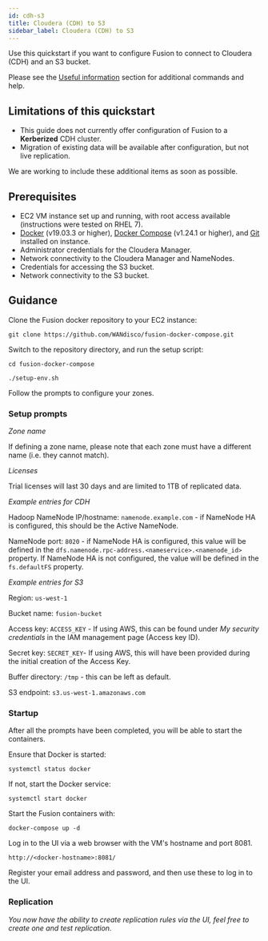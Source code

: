 ```yaml
---
id: cdh-s3
title: Cloudera (CDH) to S3
sidebar_label: Cloudera (CDH) to S3
---
```


Use this quickstart if you want to configure Fusion to connect to Cloudera (CDH) and an S3 bucket.

Please see the [Useful information](https://wandisco.github.io/wandisco-documentation/docs/quickstarts/troubleshooting/useful_info) section for additional commands and help.

## Limitations of this quickstart

* This guide does not currently offer configuration of Fusion to a **Kerberized** CDH cluster.
* Migration of existing data will be available after configuration, but not live replication.

We are working to include these additional items as soon as possible.

## Prerequisites

* EC2 VM instance set up and running, with root access available (instructions were tested on RHEL 7).
* [Docker](https://docs.docker.com/install/) (v19.03.3 or higher), [Docker Compose](https://docs.docker.com/compose/install/) (v1.24.1 or higher), and [Git](https://git-scm.com/book/en/v2/Getting-Started-Installing-Git) installed on instance.
* Administrator credentials for the Cloudera Manager.
* Network connectivity to the Cloudera Manager and NameNodes.
* Credentials for accessing the S3 bucket.
* Network connectivity to the S3 bucket.

## Guidance

Clone the Fusion docker repository to your EC2 instance:

`git clone https://github.com/WANdisco/fusion-docker-compose.git`

Switch to the repository directory, and run the setup script:

`cd fusion-docker-compose`

`./setup-env.sh`

Follow the prompts to configure your zones.

### Setup prompts

_Zone name_

If defining a zone name, please note that each zone must have a different name (i.e. they cannot match).

_Licenses_

Trial licenses will last 30 days and are limited to 1TB of replicated data.

_Example entries for CDH_

Hadoop NameNode IP/hostname: `namenode.example.com` - if NameNode HA is configured, this should be the Active NameNode.

NameNode port: `8020` - if NameNode HA is configured, this value will be defined in the `dfs.namenode.rpc-address.<nameservice>.<namenode_id>` property. If NameNode HA is not configured, the value will be defined in the `fs.defaultFS` property.

_Example entries for S3_

Region: `us-west-1`

Bucket name: `fusion-bucket`

Access key: `ACCESS_KEY` - If using AWS, this can be found under _My security credentials_ in the IAM management page (Access key ID).

Secret key: `SECRET_KEY`- If using AWS, this will have been provided during the initial creation of the Access Key.

Buffer directory: `/tmp` - this can be left as default.

S3 endpoint: `s3.us-west-1.amazonaws.com`

### Startup

After all the prompts have been completed, you will be able to start the containers.

Ensure that Docker is started:

`systemctl status docker`

If not, start the Docker service:

`systemctl start docker`

Start the Fusion containers with:

`docker-compose up -d`

Log in to the UI via a web browser with the VM's hostname and port 8081.

`http://<docker-hostname>:8081/`

Register your email address and password, and then use these to log in to the UI.

### Replication

_You now have the ability to create replication rules via the UI, feel free to create one and test replication._
